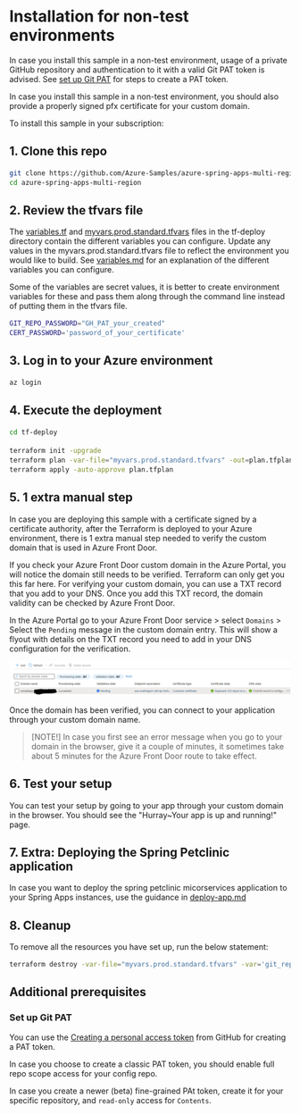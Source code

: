 # Installation for non-test environments

In case you install this sample in a non-test environment, usage of a private GitHub repository and authentication to it with a valid Git PAT token is advised. See [set up Git PAT](#set-up-git-pat) for steps to create a PAT token.

In case you install this sample in a non-test environment, you should also provide a properly signed pfx certificate for your custom domain.

To install this sample in your subscription:

## 1. Clone this repo

```bash
git clone https://github.com/Azure-Samples/azure-spring-apps-multi-region.git
cd azure-spring-apps-multi-region
```

## 2. Review the tfvars file

The [variables.tf](../tf-deploy/variables.tf) and [myvars.prod.standard.tfvars](../tf-deploy/myvars.prod.standard.tfvars) files in the tf-deploy directory contain the different variables you can configure. Update any values in the myvars.prod.standard.tfvars file to reflect the environment you would like to build. See [variables.md](variables.md) for an explanation of the different variables you can configure.

Some of the variables are secret values, it is better to create environment variables for these and pass them along through the command line instead of putting them in the tfvars file.

```bash
GIT_REPO_PASSWORD="GH_PAT_your_created"
CERT_PASSWORD='password_of_your_certificate'
```

## 3. Log in to your Azure environment

```bash
az login
```

## 4. Execute the deployment

```bash
cd tf-deploy

terraform init -upgrade
terraform plan -var-file="myvars.prod.standard.tfvars" -out=plan.tfplan -var='git_repo_passwords=["$GIT_REPO_PASSWORD","$GIT_REPO_PASSWORD"]' -var="cert_password=$CERT_PASSWORD"
terraform apply -auto-approve plan.tfplan
```

## 5. 1 extra manual step

In case you are deploying this sample with a certificate signed by a certificate authority, after the Terraform is deployed to your Azure environment, there is 1 extra manual step needed to verify the custom domain that is used in Azure Front Door.

If you check your Azure Front Door custom domain in the Azure Portal, you will notice the domain still needs to be verified. Terraform can only get you this far here. For verifying your custom domain, you can use a TXT record that you add to your DNS. Once you add this TXT record, the domain validity can be checked by Azure Front Door.

In the Azure Portal go to your Azure Front Door service > select `Domains` > Select the `Pending` message in the custom domain entry. This will show a flyout with details on the TXT record you need to add in your DNS configuration for the verification.

![](../images/Screenshot%20AFD.png)

Once the domain has been verified, you can connect to your application through your custom domain name.

> [NOTE!]
> In case you first see an error message when you go to your domain in the browser, give it a couple of minutes, it sometimes take about 5 minutes for the Azure Front Door route to take effect.

## 6. Test your setup

You can test your setup by going to your app through your custom domain in the browser. You should see the "Hurray~Your app is up and running!" page. 

## 7. Extra: Deploying the Spring Petclinic application

In case you want to deploy the spring petclinic micorservices application to your Spring Apps instances, use the guidance in [deploy-app.md](deploy-app.md)

## 8. Cleanup

To remove all the resources you have set up, run the below statement: 

```bash
terraform destroy -var-file="myvars.prod.standard.tfvars" -var='git_repo_passwords=["$GIT_REPO_PASSWORD","$GIT_REPO_PASSWORD"]' -var="cert_password=$CERT_PASSWORD"
```

## Additional prerequisites
### Set up Git PAT

You can use the [Creating a personal access token](https://docs.github.com/authentication/keeping-your-account-and-data-secure/creating-a-personal-access-token) from GitHub for creating a PAT token. 

In case you choose to create a classic PAT token, you should enable full repo scope access for your config repo.

In case you create a newer (beta) fine-grained PAt token, create it for your specific repository, and `read-only` access for `Contents`. 
